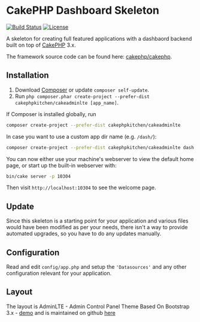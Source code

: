 # CakePHP Dashboard Skeleton

[![Build Status](https://img.shields.io/travis/cakephp/app/master.svg?style=flat-square)](https://travis-ci.org/cakephp/app)
[![License](https://img.shields.io/packagist/l/cakephp/app.svg?style=flat-square)](https://packagist.org/packages/cakephp/app)

A skeleton for creating full featured applications with a dashbaord backend built on top of [CakePHP](http://cakephp.org) 3.x.

The framework source code can be found here: [cakephp/cakephp](https://github.com/cakephp/cakephp).

## Installation

1. Download [Composer](http://getcomposer.org/doc/00-intro.md) or update `composer self-update`.
2. Run `php composer.phar create-project --prefer-dist cakephpkitchen/cakeadminlte [app_name]`.

If Composer is installed globally, run

```bash
composer create-project --prefer-dist cakephpkitchen/cakeadminlte
```

In case you want to use a custom app dir name (e.g. `/dash/`):

```bash
composer create-project --prefer-dist cakephpkitchen/cakeadminlte dash
```

You can now either use your machine's webserver to view the default home page, or start
up the built-in webserver with:

```bash
bin/cake server -p 10304
```

Then visit `http://localhost:10304` to see the welcome page.

## Update

Since this skeleton is a starting point for your application and various files
would have been modified as per your needs, there isn't a way to provide
automated upgrades, so you have to do any updates manually.

## Configuration

Read and edit `config/app.php` and setup the `'Datasources'` and any other
configuration relevant for your application.

## Layout

The layout is AdminLTE - Admin Control Panel Theme Based On Bootstrap 3.x - [demo](https://almsaeedstudio.com) and is maintained on github [here](https://github.com/almasaeed2010/AdminLTE)
